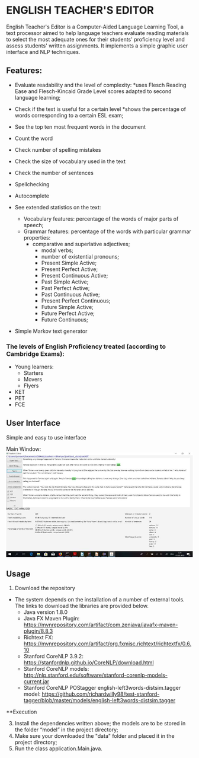 # ENGLISH TEACHER'S EDITOR

English Teacher's Editor is a Computer-Aided Language Learning Tool, a text processor aimed to help language teachers evaluate reading materials to select the most adequate ones for their students' proficiency level and assess students' written assignments. It implements a simple graphic user interface and NLP techniques.


## Features:

* Evaluate readability and the level of complexity: 
*uses Flesch Reading Ease and Flesch-Kincaid Grade Level scores adapted to second language learning;

* Check if the text is useful for a certain level
*shows the percentage of words corresponding to a certain ESL exam;

* See the top ten most frequent words in the document

* Count the word

* Check number of spelling mistakes

* Check the size of vocabulary used in the text

* Check the number of sentences

* Spellchecking

* Autocomplete

* See extended statistics on the text:
	* Vocabulary features: percentage of the words of major parts of speech;
	* Grammar features: percentage of the words with particular grammar properties:
		*  comparative and superlative adjectives;
     		*  modal verbs;
     		*  number of existential pronouns;
     		*  Present Simple Active;
     		*  Present Perfect Active;
     		*  Present Continuous Active;
     		*  Past Simple Active;
     		*  Past Perfect Active;
     		*  Past Continuous Active;
     		*  Present Perfect Continuous;
     		*  Future Simple Active;
     		*  Future Perfect Active;
     		*  Future Continuous;
	
* Simple Markov text generator

### The levels of English Proficiency treated (according to Cambridge Exams):
* Young learners:
	* Starters
	* Movers
	* Flyers
* KET
* PET
* FCE

## User Interface

Simple and easy to use interface


Main Window: 
![Main view](MainView.jpg)


## Usage


1. Download the repository

* The system depends on the installation of a number of external tools. The links to download the libraries are provided below.
  - Java version 1.8.0
  - Java FX Maven Plugin: https://mvnrepository.com/artifact/com.zenjava/javafx-maven-plugin/8.8.3
  - Richtext FX: https://mvnrepository.com/artifact/org.fxmisc.richtext/richtextfx/0.6.10
  - Stanford CoreNLP 3.9.2: https://stanfordnlp.github.io/CoreNLP/download.html
  - Stanford CoreNLP models: http://nlp.stanford.edu/software/stanford-corenlp-models-current.jar
  - Stanford CoreNLP POStagger english-left3words-distsim.tagger model:
   https://github.com/richardwilly98/test-stanford-tagger/blob/master/models/english-left3words-distsim.tagger

**Execution

3. Install the dependencies written above; the models are to be stored in the folder “model” in the project
directory;
4. Make sure your downloaded the "data" folder and placed it in the project directory;
5. Run the class application.Main.java.


